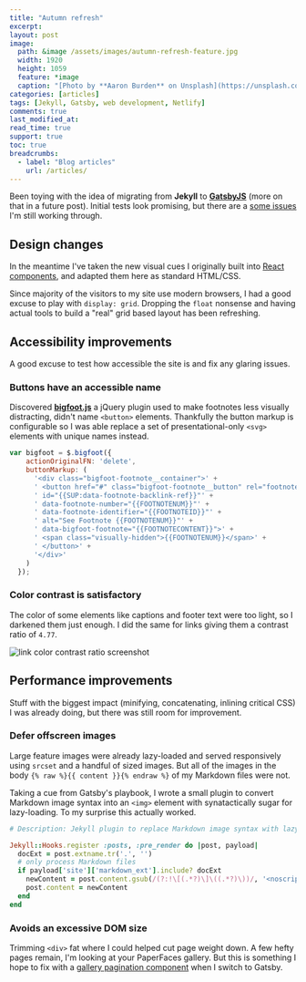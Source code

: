 ```yaml
---
title: "Autumn refresh"
excerpt:
layout: post
image:
  path: &image /assets/images/autumn-refresh-feature.jpg
  width: 1920
  height: 1059
  feature: *image
  caption: "[Photo by **Aaron Burden** on Unsplash](https://unsplash.com/photos/Ndc6FS9v_hw?utm_source=unsplash&utm_medium=referral&utm_content=creditCopyText)"
categories: [articles]
tags: [Jekyll, Gatsby, web development, Netlify]
comments: true
last_modified_at:
read_time: true
support: true
toc: true
breadcrumbs:
  - label: "Blog articles"
    url: /articles/
---
```


Been toying with the idea of migrating from **Jekyll** to [**GatsbyJS**](https://www.gatsbyjs.org/) (more on that in a future post). Initial tests look promising, but there are a [some issues](https://github.com/mmistakes/gatsby-test/issues/1) I'm still working through.

## Design changes

In the meantime I've taken the new visual cues I originally built into [React components](https://reactjs.org/docs/react-component.html), and adapted them here as standard HTML/CSS.

Since majority of the visitors to my site use modern browsers, I had a good excuse to play with `display: grid`. Dropping the `float` nonsense and having actual tools to build a "real" grid based layout has been refreshing.

## Accessibility improvements

A good excuse to test how accessible the site is and fix any glaring issues.

### Buttons have an accessible name

Discovered [**bigfoot.js**](http://bigfootjs.com/) a jQuery plugin used to make footnotes less visually distracting, didn't name `<button>` elements. Thankfully the button markup is configurable so I was able replace a set of presentational-only `<svg>` elements with unique names instead.

```javascript
var bigfoot = $.bigfoot({
    actionOriginalFN: 'delete',
    buttonMarkup: (
      '<div class="bigfoot-footnote__container">' +
      ' <button href="#" class="bigfoot-footnote__button" rel="footnote"' +
      ' id="{{SUP:data-footnote-backlink-ref}}"' +
      ' data-footnote-number="{{FOOTNOTENUM}}"' +
      ' data-footnote-identifier="{{FOOTNOTEID}}"' +
      ' alt="See Footnote {{FOOTNOTENUM}}"' +
      ' data-bigfoot-footnote="{{FOOTNOTECONTENT}}">' +
      ' <span class="visually-hidden">{{FOOTNOTENUM}}</span>' +
      ' </button>' +
      '</div>'
    )
  });
```

### Color contrast is satisfactory

The color of some elements like captions and footer text were too light, so I darkened them just enough. I did the same for links giving them a contrast ratio of `4.77`.

![link color contrast ratio screenshot](/assets/images/mm-link-color-contrast-raio.png)

## Performance improvements

Stuff with the biggest impact (minifying, concatenating, inlining critical CSS) I was already doing, but there was still room for improvement.

### Defer offscreen images

Large feature images were already lazy-loaded and served responsively using `srcset` and a handful of sized images. But all of the images in the body `{% raw %}{{ content }}{% endraw %}` of my Markdown files were not.

Taking a cue from Gatsby's playbook, I wrote a small plugin to convert Markdown image syntax into an `<img>` element with synatactically sugar for lazy-loading. To my surprise this actually worked.

```ruby
# Description: Jekyll plugin to replace Markdown image syntax with lazy-load HTML markup

Jekyll::Hooks.register :posts, :pre_render do |post, payload|
  docExt = post.extname.tr('.', '')
  # only process Markdown files
  if payload['site']['markdown_ext'].include? docExt
    newContent = post.content.gsub(/(?:!\[(.*?)\]\((.*?)\))/, '<noscript><img src="\2"></noscript><img src="data:image/gif;base64,R0lGODlhAQABAAAAACH5BAEKAAEALAAAAAABAAEAAAICTAEAOw==" data-src="\2" alt="\1" class="lazyload fade-in">')
    post.content = newContent
  end
end
```

### Avoids an excessive DOM size

Trimming `<div>` fat where I could helped cut page weight down. A few hefty pages remain, I'm looking at your PaperFaces gallery. But this is something I hope to fix with a [gallery pagination component](https://awesome-lewin-0d1356.netlify.com/grid-example/) when I switch to Gatsby.
